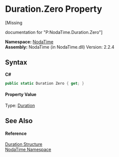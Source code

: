 # Duration.Zero Property 
 

\[Missing <summary> documentation for "P:NodaTime.Duration.Zero"\]

**Namespace:**&nbsp;<a href="N_NodaTime">NodaTime</a><br />**Assembly:**&nbsp;NodaTime (in NodaTime.dll) Version: 2.2.4

## Syntax

**C#**<br />
``` C#
public static Duration Zero { get; }
```


#### Property Value
Type: <a href="T_NodaTime_Duration">Duration</a>

## See Also


#### Reference
<a href="T_NodaTime_Duration">Duration Structure</a><br /><a href="N_NodaTime">NodaTime Namespace</a><br />